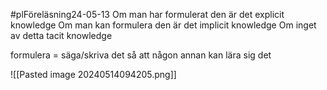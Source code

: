 #plFöreläsning24-05-13
Om man har formulerat den är det explicit knowledge
Om man kan formulera den är det implicit knowledge
Om inget av detta tacit knowledge

formulera = säga/skriva det så att någon annan kan lära sig det


![[Pasted image 20240514094205.png]]